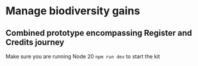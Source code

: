 # Manage biodiversity gains
## Combined prototype encompassing Register and Credits journey 
Make sure you are running Node 20
```npm run dev``` to start the kit 